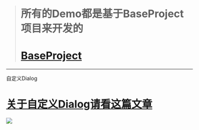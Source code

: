 > # 所有的Demo都是基于BaseProject项目来开发的
> # [BaseProject](https://github.com/jianesrq0724/BaseProject)

---

自定义Dialog
 
# [关于自定义Dialog请看这篇文章](http://blog.csdn.net/jianesrq0724/article/details/75175136)

![](./gir/1.png)